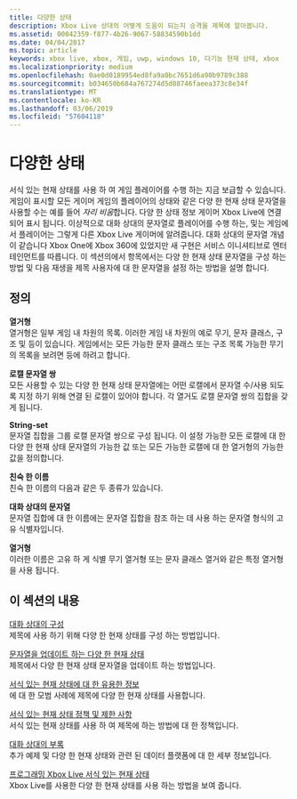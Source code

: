 ```yaml
---
title: 다양한 상태
description: Xbox Live 상대의 어떻게 도움이 되는지 승격을 제목에 알아봅니다.
ms.assetid: 00042359-f877-4b26-9067-58834590b1dd
ms.date: 04/04/2017
ms.topic: article
keywords: xbox live, xbox, 게임, uwp, windows 10, 다기능 현재 상태, xbox
ms.localizationpriority: medium
ms.openlocfilehash: 0ae0d0189954ed8fa9a0bc7651d6a90b9789c388
ms.sourcegitcommit: b034650b684a767274d5d88746faeea373c8e34f
ms.translationtype: MT
ms.contentlocale: ko-KR
ms.lasthandoff: 03/06/2019
ms.locfileid: "57604118"
---
```

# <a name="rich-presence"></a>다양한 상태

서식 있는 현재 상태를 사용 하 여 게임 플레이어를 수행 하는 지금 보급할 수 있습니다. 게임이 표시할 모든 게이머 게임의 플레이어의 상태와 같은 다양 한 현재 상태 문자열을 사용할 수는 예를 들어 *자리 비움*합니다. 다양 한 상태 정보 게이머 Xbox Live에 연결 되어 표시 됩니다. 이상적으로 대화 상대의 문자열로 플레이어를 수행 하는, 및는 게임에서 플레이어는 그렇게 다른 Xbox Live 게이머에 알려줍니다. 대화 상대의 문자열 개념이 같습니다 Xbox One에 Xbox 360에 있었지만 새 구현은 서비스 이니셔티브로 엔터테인먼트를 따릅니다. 이 섹션의에서 항목에서는 다양 한 현재 상태 문자열을 구성 하는 방법 및 다음 재생을 제목 사용자에 대 한 문자열을 설정 하는 방법을 설명 합니다.


## <a name="definitions"></a>정의

**열거형**  
열거형은 일부 게임 내 차원의 목록. 이러한 게임 내 차원의 예로 무기, 문자 클래스, 구조 및 등이 있습니다. 게임에서는 모든 가능한 문자 클래스 또는 구조 목록 가능한 무기의 목록을 보려면 등에 하려고 합니다.

**로캘 문자열 쌍**  
모든 사용할 수 있는 다양 한 현재 상태 문자열에는 어떤 로캘에서 문자열 수/사용 되도록 지정 하기 위해 연결 된 로캘이 있어야 합니다. 각 열거도 로캘 문자열 쌍의 집합을 갖게 됩니다.

**String-set**  
문자열 집합을 그룹 로캘 문자열 쌍으로 구성 됩니다. 이 설정 가능한 모든 로캘에 대 한 다양 한 현재 상태 문자열의 가능한 값 또는 모든 가능한 로캘에 대 한 열거형의 가능한 값을 정의합니다.

**친숙 한 이름**  
친숙 한 이름의 다음과 같은 두 종류가 있습니다.

**대화 상대의 문자열**  
문자열 집합에 대 한 이름에는 문자열 집합을 참조 하는 데 사용 하는 문자열 형식의 고유 식별자입니다.

**열거형**  
이러한 이름은 고유 하 게 식별 무기 열거형 또는 문자 클래스 열거와 같은 특정 열거형을 사용 됩니다.


## <a name="in-this-section"></a>이 섹션의 내용

[대화 상대의 구성](rich-presence-strings-configuration.md)  
제목에 사용 하기 위해 다양 한 현재 상태를 구성 하는 방법입니다.

[문자열을 업데이트 하는 다양 한 현재 상태](rich-presence-strings-updating-strings.md)  
제목에서 다양 한 현재 상태 문자열을 업데이트 하는 방법입니다.

[서식 있는 현재 상태에 대 한 유용한 정보](rich-presence-strings-best-practices.md)  
에 대 한 모범 사례에 제목에 다양 한 현재 상태를 사용합니다.

[서식 있는 현재 상태 정책 및 제한 사항](rich-presence-strings-policies-and-limitations.md)  
서식 있는 현재 상태를 사용 하 여 제목에 하는 방법에 대 한 정책입니다.

[대화 상대의 부록](rich-presence-strings-appendix.md)  
추가 예제 및 다양 한 현재 상태와 관련 된 데이터 플랫폼에 대 한 세부 정보입니다.

[프로그래밍 Xbox Live 서식 있는 현재 상태](programming-rich-presence.md)  
Xbox Live를 사용한 다양 한 현재 상태를 사용 하는 방법을 보여 줍니다.
